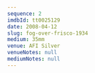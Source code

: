 ```yaml
---
sequence: 2
imdbId: tt0025129
date: 2008-04-12
slug: fog-over-frisco-1934
medium: 35mm
venue: AFI Silver
venueNotes: null
mediumNotes: null
---
```

